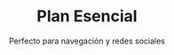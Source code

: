 ---
title: "Plan Esencial"
subtitle: Perfecto para navegación y redes sociales
price: RD$800
mbps: 10
---